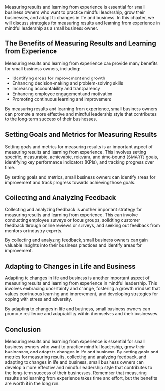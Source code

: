 
Measuring results and learning from experience is essential for small business owners who want to practice mindful leadership, grow their businesses, and adapt to changes in life and business. In this chapter, we will discuss strategies for measuring results and learning from experience in mindful leadership as a small business owner.

The Benefits of Measuring Results and Learning from Experience
--------------------------------------------------------------

Measuring results and learning from experience can provide many benefits for small business owners, including:

* Identifying areas for improvement and growth
* Enhancing decision-making and problem-solving skills
* Increasing accountability and transparency
* Enhancing employee engagement and motivation
* Promoting continuous learning and improvement

By measuring results and learning from experience, small business owners can promote a more effective and mindful leadership style that contributes to the long-term success of their businesses.

Setting Goals and Metrics for Measuring Results
-----------------------------------------------

Setting goals and metrics for measuring results is an important aspect of measuring results and learning from experience. This involves setting specific, measurable, achievable, relevant, and time-bound (SMART) goals, identifying key performance indicators (KPIs), and tracking progress over time.

By setting goals and metrics, small business owners can identify areas for improvement and track progress towards achieving those goals.

Collecting and Analyzing Feedback
---------------------------------

Collecting and analyzing feedback is another important strategy for measuring results and learning from experience. This can involve conducting employee surveys or focus groups, soliciting customer feedback through online reviews or surveys, and seeking out feedback from mentors or industry experts.

By collecting and analyzing feedback, small business owners can gain valuable insights into their business practices and identify areas for improvement.

Adapting to Changes in Life and Business
----------------------------------------

Adapting to changes in life and business is another important aspect of measuring results and learning from experience in mindful leadership. This involves embracing uncertainty and change, fostering a growth mindset that values continuous learning and improvement, and developing strategies for coping with stress and adversity.

By adapting to changes in life and business, small business owners can promote resilience and adaptability within themselves and their businesses.

Conclusion
----------

Measuring results and learning from experience is essential for small business owners who want to practice mindful leadership, grow their businesses, and adapt to changes in life and business. By setting goals and metrics for measuring results, collecting and analyzing feedback, and adapting to changes in life and business, small business owners can develop a more effective and mindful leadership style that contributes to the long-term success of their businesses. Remember that measuring results and learning from experience takes time and effort, but the benefits are worth it in the long run.
